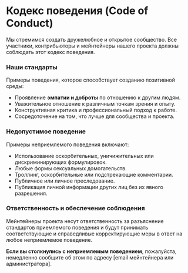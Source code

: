 # Кодекс поведения (Code of Conduct)

Мы стремимся создать дружелюбное и открытое сообщество. Все участники, контрибьюторы и мейнтейнеры нашего проекта должны соблюдать этот кодекс поведения.

### Наши стандарты

Примеры поведения, которое способствует созданию позитивной среды:

* Проявление **эмпатии и доброты** по отношению к другим людям.
* Уважительное отношение к различным точкам зрения и опыту.
* Конструктивная критика и профессиональный подход к работе.
* Сосредоточение на том, что лучше для сообщества и проекта.

### Недопустимое поведение

Примеры неприемлемого поведения включают:

* Использование оскорбительных, уничижительных или дискриминирующих формулировок.
* Любые формы сексуальных домогательств.
* Троллинг, оскорбительные или подстрекающие комментарии.
* Публичное или личное преследование.
* Публикация личной информации других лиц без их явного разрешения.

### Ответственность и обеспечение соблюдения

Мейнтейнеры проекта несут ответственность за разъяснение стандартов приемлемого поведения и будут принимать соответствующие и справедливые корректирующие меры в ответ на любое неприемлемое поведение.

**Если вы столкнулись с неприемлемым поведением**, пожалуйста, немедленно сообщите об этом по адресу [email мейнтейнера или администратора].